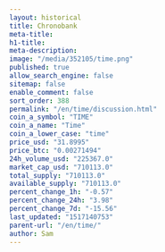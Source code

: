 ```yaml
---
layout: historical
title: Chronobank
meta-title: 
h1-title: 
meta-description: 
image: "/media/352105/time.png"
published: true
allow_search_engine: false
sitemap: false
enable_comment: false
sort_order: 388
permalink: "/en/time/discussion.html"
coin_a_symbol: "TIME"
coin_a_name: "Time"
coin_a_lower_case: "time"
price_usd: "31.8995"
price_btc: "0.00271494"
24h_volume_usd: "225367.0"
market_cap_usd: "710113.0"
total_supply: "710113.0"
available_supply: "710113.0"
percent_change_1h: "-0.57"
percent_change_24h: "3.98"
percent_change_7d: "-15.56"
last_updated: "1517140753"
parent-url: "/en/time/"
author: Sam
---
```


